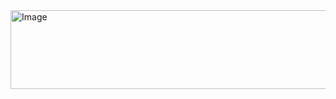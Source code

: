 <img width="1683" height="126" alt="Image" src="https://github.com/user-attachments/assets/35683c18-7608-414c-841a-330456fdcab6" />